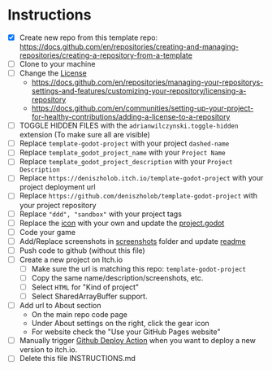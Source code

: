 # Instructions

- [x] Create new repo from this template repo: https://docs.github.com/en/repositories/creating-and-managing-repositories/creating-a-repository-from-a-template
- [ ] Clone to your machine
- [ ] Change the [License](./LICENSE)
  - https://docs.github.com/en/repositories/managing-your-repositorys-settings-and-features/customizing-your-repository/licensing-a-repository
  - https://docs.github.com/en/communities/setting-up-your-project-for-healthy-contributions/adding-a-license-to-a-repository
- [ ] TOGGLE HIDDEN FILES with the `adrianwilczynski.toggle-hidden` extension (To make sure all are visible)
- [ ] Replace `template-godot-project` with your project `dashed-name`
- [ ] Replace `template_godot_project_name` with your `Project Name`
- [ ] Replace `template_godot_project_description` with your `Project Description`
- [ ] Replace `https://deniszholob.itch.io/template-godot-project` with your project deployment url
- [ ] Replace `https://github.com/deniszholob/template-godot-project` with your project repository
- [ ] Replace `"ddd", "sandbox"` with your project tags
- [ ] Replace the [icon](./icon.svg) with your own and update the [project.godot](./project.godot)
- [ ] Code your game
- [ ] Add/Replace screenshots in [screenshots](.screenshots) folder and update [readme](./README.md)
- [ ] Push code to github (without this file)
- [ ] Create a new project on Itch.io
  - [ ] Make sure the url is matching this repo: `template-godot-project`
  - [ ] Copy the same name/description/screenshots, etc.
  - [ ] Select `HTML` for "Kind of project"
  - [ ] Select SharedArrayBuffer support.
- [ ] Add url to About section
  - On the main repo code page
  - Under About settings on the right, click the gear icon
  - For website check the "Use your GitHub Pages website"
-  [ ] Manually trigger [Github Deploy Action](https://github.com/deniszholob/godot-poc-map-gen/actions/workflows/deploy.yml) when you want to deploy a new version to itch.io.
- [ ] Delete this file INSTRUCTIONS.md
